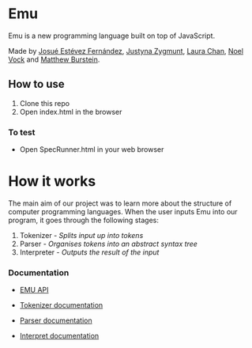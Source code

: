 # Emu

Emu is a new programming language built on top of JavaScript.

Made by [Josué Estévez Fernández](https://github.com/Jestfer), [Justyna Zygmunt](https://github.com/Kotauror/), [Laura Chan](https://github.com/lwkchan), [Noel Vock](https://github.com/noel1uk) and [Matthew Burstein](https://github.com/MatthewBurstein).

## How to use

1. Clone this repo
2. Open index.html in the browser

### To test
* Open SpecRunner.html in your web browser

# How it works
The main aim of our project was to learn more about the structure of computer programming languages. When the user inputs Emu into our program, it goes through the following stages:

1. Tokenizer - *Splits input up into tokens*
2. Parser - *Organises tokens into an abstract syntax tree*
3. Interpreter - *Outputs the result of the input*


### Documentation

* [EMU API](https://github.com/MatthewBurstein/emu/blob/master/documentation/EMUAPI.md)

* [Tokenizer documentation](https://github.com/MatthewBurstein/emu/blob/master/documentation/tokenizer.md)

* [Parser documentation](https://github.com/MatthewBurstein/emu/blob/master/documentation/parser.md)

* [Interpret documentation](https://github.com/MatthewBurstein/emu/blob/master/documentation/interpret.md)


